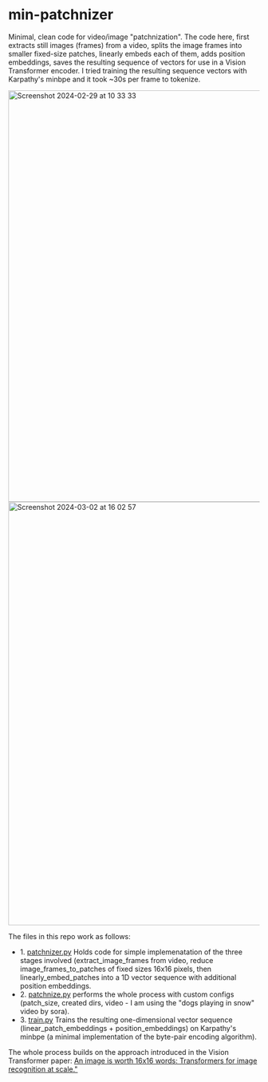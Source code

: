 # min-patchnizer

Minimal, clean code for video/image "patchnization". The code here, first extracts still images (frames) from a video, splits the image frames into smaller fixed-size patches, linearly embeds each of them, adds position embeddings, saves the resulting sequence of vectors for use in a Vision Transformer encoder. I tried training the resulting sequence vectors with Karpathy's minbpe and it took ~30s per frame to tokenize.

<img width="825" alt="Screenshot 2024-02-29 at 10 33 33" src="https://github.com/Jaykef/sora-patchnizer/assets/11355002/1aa23e7a-56ed-4e31-af4f-79e969734b0d">
<img width="849" alt="Screenshot 2024-03-02 at 16 02 57" src="https://github.com/Jaykef/min-patchnizer/assets/11355002/446e283b-950d-4c46-babc-8d8c459f15fb"><br>

The files in this repo work as follows:

<ul>
  <li>1. <a href="https://github.com/Jaykef/min-patchnizer/blob/main/patchnizer.py">patchnizer.py</a> Holds code for simple implemenatation of the three stages involved (extract_image_frames from video, reduce image_frames_to_patches of fixed sizes 16x16 pixels, then linearly_embed_patches into a 1D vector sequence with additional position embeddings.</li>
  
  <li>2. <a href="https://github.com/Jaykef/min-patchnizer/blob/main/patchnize.py">patchnize.py</a> performs the whole process with custom configs (patch_size, created dirs, video - I am using the "dogs playing in snow" video by sora).</li>

  <li>3. <a href="https://github.com/Jaykef/min-patchnizer/blob/main/patchnize.py">train.py</a> Trains the resulting one-dimensional vector sequence (linear_patch_embeddings + position_embeddings) on Karpathy's minbpe (a minimal implementation of the byte-pair encoding algorithm).</li>
</ul>


The whole process builds on the approach introduced in the Vision Transformer paper: <a href="https://arxiv.org/abs/2010.11929">An image is worth 16x16 words: Transformers for image recognition at scale."</a>

<br>

